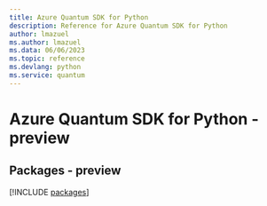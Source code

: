 ```yaml
---
title: Azure Quantum SDK for Python
description: Reference for Azure Quantum SDK for Python
author: lmazuel
ms.author: lmazuel
ms.data: 06/06/2023
ms.topic: reference
ms.devlang: python
ms.service: quantum
---
```

# Azure Quantum SDK for Python - preview
## Packages - preview
[!INCLUDE [packages](quantum-index.md)]